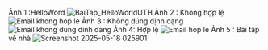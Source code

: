 Ảnh 1 :HelloWord 
![BaiTap_HelloWorldUTH](https://github.com/user-attachments/assets/704da7ae-953e-4038-91a8-6b4a6bb41c5d)
Ảnh 2 : Không hợp lệ
![Email khong hop le](https://github.com/user-attachments/assets/b5778d81-38f7-4155-9da3-c92c88497a2a)
Ảnh 3 : Không đúng định dạng 
![Email khong dung dinh dang](https://github.com/user-attachments/assets/494d2128-765e-4e5a-8af1-0943da7ec4d6)
Ảnh 4: Hợp lệ 
![Email hop le](https://github.com/user-attachments/assets/21894efd-5fad-4d53-b16c-3739bd1714de)
Ảnh 5 : Bài tập về nhà
![Screenshot 2025-05-18 025901](https://github.com/user-attachments/assets/4b7e0406-0b77-4219-9c4c-ecf5c4337402)
